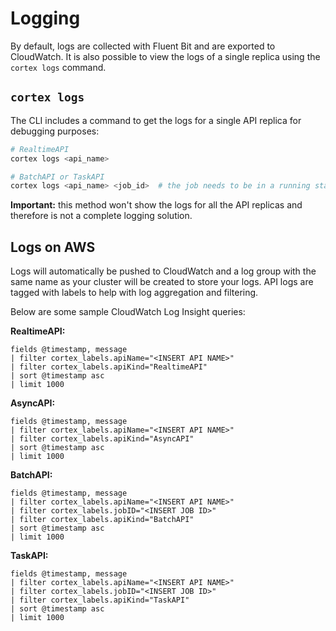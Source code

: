 # Logging

By default, logs are collected with Fluent Bit and are exported to CloudWatch. It is also possible to view the logs of a single replica using the `cortex logs` command.

## `cortex logs`

The CLI includes a command to get the logs for a single API replica for debugging purposes:

```bash
# RealtimeAPI
cortex logs <api_name>

# BatchAPI or TaskAPI
cortex logs <api_name> <job_id>  # the job needs to be in a running state
```

**Important:** this method won't show the logs for all the API replicas and therefore is not a complete logging
solution.

## Logs on AWS

Logs will automatically be pushed to CloudWatch and a log group with the same name as your cluster will be created to store your logs. API logs are tagged with labels to help with log aggregation and filtering.

Below are some sample CloudWatch Log Insight queries:

**RealtimeAPI:**

```text
fields @timestamp, message
| filter cortex_labels.apiName="<INSERT API NAME>"
| filter cortex_labels.apiKind="RealtimeAPI"
| sort @timestamp asc
| limit 1000
```

**AsyncAPI:**

```text
fields @timestamp, message
| filter cortex_labels.apiName="<INSERT API NAME>"
| filter cortex_labels.apiKind="AsyncAPI"
| sort @timestamp asc
| limit 1000
```

**BatchAPI:**

```text
fields @timestamp, message
| filter cortex_labels.apiName="<INSERT API NAME>"
| filter cortex_labels.jobID="<INSERT JOB ID>"
| filter cortex_labels.apiKind="BatchAPI"
| sort @timestamp asc
| limit 1000
```

**TaskAPI:**

```text
fields @timestamp, message
| filter cortex_labels.apiName="<INSERT API NAME>"
| filter cortex_labels.jobID="<INSERT JOB ID>"
| filter cortex_labels.apiKind="TaskAPI"
| sort @timestamp asc
| limit 1000
```
